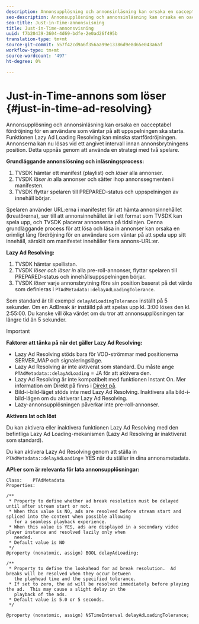 ```yaml
---
description: Annonsupplösning och annonsinläsning kan orsaka en oacceptabel fördröjning för en användare som väntar på att uppspelningen ska starta. Funktionen Lazy Ad Loading Resolving kan minska startfördröjningen. Annonserna kan nu lösas vid ett angivet intervall innan annonsbrytningens position. Detta uppnås genom att använda en strategi med två spelare.
seo-description: Annonsupplösning och annonsinläsning kan orsaka en oacceptabel fördröjning för en användare som väntar på att uppspelningen ska starta. Funktionen Lazy Ad Loading Resolving kan minska startfördröjningen. Annonserna kan nu lösas vid ett angivet intervall innan annonsbrytningens position. Detta uppnås genom att använda en strategi med två spelare.
seo-title: Just-in-Time-annonsvisning
title: Just-in-Time-annonsvisning
uuid: f7b20439-3604-4d69-bdfe-2e0ad26f495b
translation-type: tm+mt
source-git-commit: 557f42cd9a6f356aa99e13386d9e8d65e043a6af
workflow-type: tm+mt
source-wordcount: '497'
ht-degree: 0%

---
```



# Just-in-Time-annons som löser {#just-in-time-ad-resolving}

Annonsupplösning och annonsinläsning kan orsaka en oacceptabel fördröjning för en användare som väntar på att uppspelningen ska starta. Funktionen Lazy Ad Loading Resolving kan minska startfördröjningen. Annonserna kan nu lösas vid ett angivet intervall innan annonsbrytningens position. Detta uppnås genom att använda en strategi med två spelare.

**Grundläggande annonslösning och inläsningsprocess:**

1. TVSDK hämtar ett manifest (playlist) och *löser* alla annonser.
1. TVSDK *läser in* alla annonser och sätter ihop annonssegmenten i manifesten.
1. TVSDK flyttar spelaren till PREPARED-status och uppspelningen av innehåll börjar.

Spelaren använder URL:erna i manifestet för att hämta annonsinnehållet (kreatörerna), ser till att annonsinnehållet är i ett format som TVSDK kan spela upp, och TVSDK placerar annonserna på tidslinjen. Denna grundläggande process för att lösa och läsa in annonser kan orsaka en orimligt lång fördröjning för en användare som väntar på att spela upp sitt innehåll, särskilt om manifestet innehåller flera annons-URL:er.

**Lazy Ad Resolving:**

1. TVSDK hämtar spellistan.
1. TVSDK *löser och läser in* alla pre-roll-annonser, flyttar spelaren till PREPARED-status och innehållsuppspelningen börjar.
1. TVSDK *löser* varje annonsbrytning före sin position baserat på det värde som definieras i `PTAdMetadata::delayAdLoadingTolerance`.

Som standard är till exempel `delayAdLoadingTolerance` inställt på 5 sekunder. Om en AdBreak är inställd på att spelas upp kl. 3:00 löses den kl. 2:55:00. Du kanske vill öka värdet om du tror att annonsupplösningen tar längre tid än 5 sekunder.

>[!IMPORTANT]
>
>**Faktorer att tänka på när det gäller Lazy Ad Resolving:**
>* Lazy Ad Resolving stöds bara för VOD-strömmar med positionerna SERVER_MAP och signaleringsläge.
>* Lazy Ad Resolving är inte aktiverat som standard. Du måste ange `PTAdMetadata::delayAdLoading` = JA för att aktivera den.
>* Lazy Ad Resolving är inte kompatibelt med funktionen Instant On. Mer information om Direkt på finns i [Direkt på](../../tvsdk-3x-ios-prog/ios-3x-instant-on-ios.md).
>* Bild-i-bild-läget stöds inte med Lazy Ad Resolving. Inaktivera alla bild-i-bild-lägen om du aktiverar Lazy Ad Resolving.
>* Lazy-annonsupplösningen påverkar inte pre-roll-annonser.

>


**Aktivera lat och löst**

Du kan aktivera eller inaktivera funktionen Lazy Ad Resolving med den befintliga Lazy Ad Loading-mekanismen (Lazy Ad Resolving är inaktiverat som standard).

Du kan aktivera Lazy Ad Resolving genom att ställa in `PTAdMetadata::delayAdLoading`= YES när du ställer in dina annonsmetadata.

**API:er som är relevanta för lata annonsupplösningar:**

```
Class:    PTAdMetadata 
Properties: 
  
/** 
 * Property to define whether ad break resolution must be delayed until after stream start or not. 
 * When this value is NO, ads are resolved before stream start and spliced into the content when possible allowing  
   for a seamless playback experience. 
 * When this value is YES, ads are displayed in a secondary video player instance and resolved lazily only when  
   needed. 
 * Default value is NO 
 */ 
@property (nonatomic, assign) BOOL delayAdLoading; 
  
/** 
 * Property to define the lookahead for ad break resolution.  Ad breaks will be resolved when they occur between  
   the playhead time and the specified tolerance. 
 * If set to zero, the ad will be resolved immediately before playing the ad.  This may cause a slight delay in the  
   playback of the ads. 
 * Default value is 5.0 or 5 seconds. 
 */ 
  
@property (nonatomic, assign) NSTimeInterval delayAdLoadingTolerance;
```
